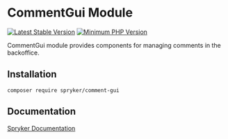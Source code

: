 # CommentGui Module
[![Latest Stable Version](https://poser.pugx.org/spryker/comment-gui/v/stable.svg)](https://packagist.org/packages/spryker/comment-gui)
[![Minimum PHP Version](https://img.shields.io/badge/php-%3E%3D%208.3-8892BF.svg)](https://php.net/)

CommentGui module provides components for managing comments in the backoffice.

## Installation

```
composer require spryker/comment-gui
```

## Documentation

[Spryker Documentation](https://docs.spryker.com)
